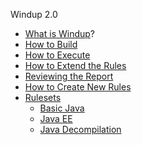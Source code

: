 Windup 2.0

* [What is Windup](https://github.com/windup/windup/wiki/1.0-What-is-Windup)?
* [How to Build](https://github.com/windup/windup/wiki/2.0-Build-Windup)
* [How to Execute](https://github.com/windup/windup/wiki/3.0-Execute-Windup)
* [How to Extend the Rules](https://github.com/windup/windup/wiki/4.0-Extend-Windup-Rules)
* [Reviewing the Report](https://github.com/windup/windup/wiki/5.0-Reviewing-the-Report)
* [How to Create New Rules](https://github.com/windup/windup/wiki/6.0-Coding-Windup-Rules)
* [Rulesets](https://github.com/windup/windup/wiki/Rulesets)
   * [Basic Java](https://github.com/windup/windup/wiki/Ruleset-Java-Basic)
   * [Java EE](https://github.com/windup/windup/wiki/Ruleset-Java-EE)
   * [Java Decompilation](https://github.com/windup/windup/wiki/Ruleset-Java-Decompilation)



